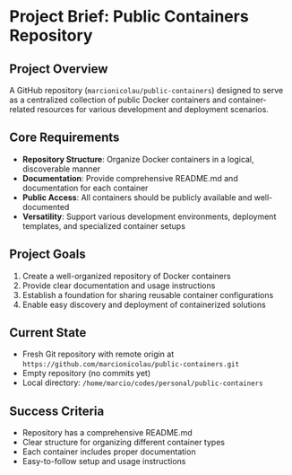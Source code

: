 # Project Brief: Public Containers Repository

## Project Overview
A GitHub repository (`marcionicolau/public-containers`) designed to serve as a centralized collection of public Docker containers and container-related resources for various development and deployment scenarios.

## Core Requirements
- **Repository Structure**: Organize Docker containers in a logical, discoverable manner
- **Documentation**: Provide comprehensive README.md and documentation for each container
- **Public Access**: All containers should be publicly available and well-documented
- **Versatility**: Support various development environments, deployment templates, and specialized container setups

## Project Goals
1. Create a well-organized repository of Docker containers
2. Provide clear documentation and usage instructions
3. Establish a foundation for sharing reusable container configurations
4. Enable easy discovery and deployment of containerized solutions

## Current State
- Fresh Git repository with remote origin at `https://github.com/marcionicolau/public-containers.git`
- Empty repository (no commits yet)
- Local directory: `/home/marcio/codes/personal/public-containers`

## Success Criteria
- Repository has a comprehensive README.md
- Clear structure for organizing different container types
- Each container includes proper documentation
- Easy-to-follow setup and usage instructions
